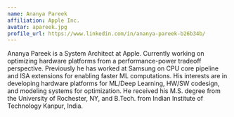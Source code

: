 ```yaml
---
name: Ananya Pareek
affiliation: Apple Inc.
avatar: apareek.jpg
profile_url: https://www.linkedin.com/in/ananya-pareek-b26b34b/
---
```

Ananya Pareek is a System Architect at Apple. Currently working on optimizing hardware platforms from a performance-power tradeoff perspective. Previously he has worked at Samsung on CPU core pipeline and ISA extensions for enabling faster ML computations. His interests are in developing hardware platforms for ML/Deep Learning, HW/SW codesign, and modeling systems for optimization. He received his M.S. degree from the University of Rochester, NY, and B.Tech. from Indian Institute of Technology Kanpur, India. 
